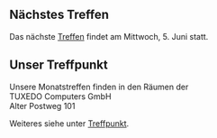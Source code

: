 ## Nächstes Treffen
Das nächste [Treffen](/Treffen/Termine/06_2024/) findet am Mittwoch, 5. Juni statt.

## Unser Treffpunkt

Unsere Monatstreffen finden in den Räumen der  
TUXEDO Computers GmbH  
Alter Postweg 101  

Weiteres siehe unter [Treffpunkt](/Treffen/Treffpunkt/).
